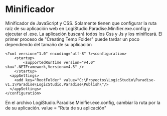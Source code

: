 Minificador
===========

Minificador de JavaScript y CSS.
Solamente tienen que configurar la ruta raíz de su aplicación web en LogiStudio.Paradise.Minifier.exe.config
y ejecutar el .exe. La aplicación buscará todos los Css y Js y los minificará.
El primer proceso de "Creating Temp Folder" puede tardar un poco dependiendo del tamaño de su aplicación

```
<?xml version="1.0" encoding="utf-8" ?><configuration>
    <startup> 
        <supportedRuntime version="v4.0" sku=".NETFramework,Version=v4.5" />
    </startup>
  <appSettings>
    <add key="RootFolder" value="C:\Proyectos\LogicStudio\Paradise-v1.1\Paradise\LogicStudio.Paradise\Publish\"/>
  </appSettings>
</configuration>
```

En el archivo LogiStudio.Paradise.Minifier.exe.config, cambiar la ruta por la de su aplicación.
value = "Ruta de su aplicación"

